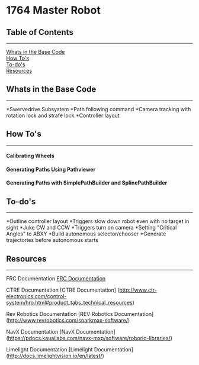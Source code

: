 1764 Master Robot
=======

## Table of Contents
---
[Whats in the Base Code](#whats-in-the-base-code)  
[How To's](#how-tos)  
[To-do's](#to-dos)  
[Resources](#resources)  

## Whats in the Base Code
---
*Swervedrive Subsystem
*Path following command
*Camera tracking with rotation lock and strafe lock
*Controller layout

## How To's
---
#### Calibrating Wheels
#### Generating Paths Using Pathviewer
#### Generating Paths with SimplePathBuilder and SplinePathBuilder

## To-do's
---
*Outline controller layout
*Triggers slow down robot even with no target in sight
*Juke CW and CCW
*Triggers turn on camera
*Setting "Critical Angles" to ABXY
*Build autonomous selector/chooser
*Generate trajectories before autonomous starts

## Resources
---

FRC Documentation [FRC Documentation](https://wpilib.screenstepslive.com/s/currentCS/m/java/l/1027503-installing-c-and-java-development-tools-for-frc)

CTRE Documentation [CTRE Documentation] (http://www.ctr-electronics.com/control-system/hro.html#product_tabs_technical_resources)

Rev Robotics Documentation [REV Robotics Documentation] (http://www.revrobotics.com/sparkmax-software/)

NavX Documentation [NavX Documentation] (https://pdocs.kauailabs.com/navx-mxp/software/roborio-libraries/)

Limelight Documentation [Limelight Documentation] (http://docs.limelightvision.io/en/latest/)